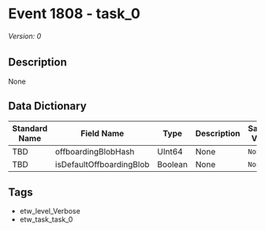# Event 1808 - task_0
###### Version: 0

## Description
None

## Data Dictionary
|Standard Name|Field Name|Type|Description|Sample Value|
|---|---|---|---|---|
|TBD|offboardingBlobHash|UInt64|None|`None`|
|TBD|isDefaultOffboardingBlob|Boolean|None|`None`|

## Tags
* etw_level_Verbose
* etw_task_task_0